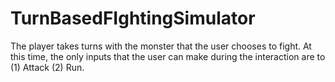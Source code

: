 # TurnBasedFIghtingSimulator
The player takes turns with the monster that the user chooses to fight. At this time, the only inputs that the user can make during the interaction are to (1) Attack (2) Run.
